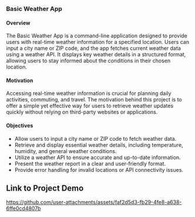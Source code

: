 ### Basic Weather App  

#### Overview  
The Basic Weather App is a command-line application designed to provide users with real-time weather information for a specified location. Users can input a city name or ZIP code, and the app fetches current weather data using a weather API. It displays key weather details in a structured format, allowing users to stay informed about the conditions in their chosen location.  

#### Motivation  
Accessing real-time weather information is crucial for planning daily activities, commuting, and travel. The motivation behind this project is to offer a simple yet effective way for users to retrieve weather updates quickly without relying on third-party websites or applications.  

#### Objectives  
- Allow users to input a city name or ZIP code to fetch weather data.  
- Retrieve and display essential weather details, including temperature, humidity, and general weather conditions.  
- Utilize a weather API to ensure accurate and up-to-date information.  
- Present the weather report in a clear and user-friendly format.  
- Provide error handling for invalid locations or API connectivity issues.  

## Link to Project Demo

https://github.com/user-attachments/assets/faf2d5d3-fb29-4fe8-a638-6ffe0cd4807b

